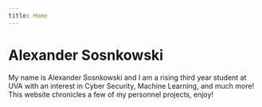 ```yaml
---
title: Home
---
```

# Alexander Sosnkowski

My name is Alexander Sosnkowski and I am a rising third year student at UVA with an interest in Cyber Security, Machine Learning, and much more! This website chronicles a few of my personnel projects, enjoy!
